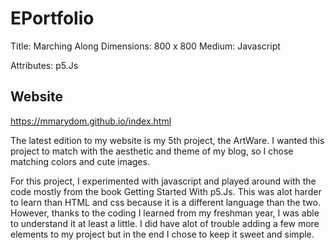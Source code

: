 # EPortfolio

Title: Marching Along
Dimensions: 800 x 800
Medium: Javascript

Attributes: p5.Js

## Website

https://mmarydom.github.io/index.html

The latest edition to my website is my 5th project, the ArtWare. I wanted this project to match with the aesthetic and theme of my blog, so I chose matching colors and cute images. 

For this project, I experimented with javascript and played around with the code mostly from the book Getting Started With p5.Js. This was alot harder to learn than HTML and css because it is a different language than the two. However, thanks to the coding I learned from my freshman year, I was able to understand it at least a little. I did have alot of trouble adding a few more elements to my project but in the end I chose to keep it sweet and simple.
